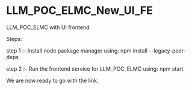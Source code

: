 # LLM_POC_ELMC_New_UI_FE
LLM_POC_ELMC with UI frontend

Steps:

step 1 :- Install node package manager using: npm install --legacy-peer-deps

step 2 :- Run the frontend service for LLM_POC_ELMC using: npm start

We are now ready to go with the link.

